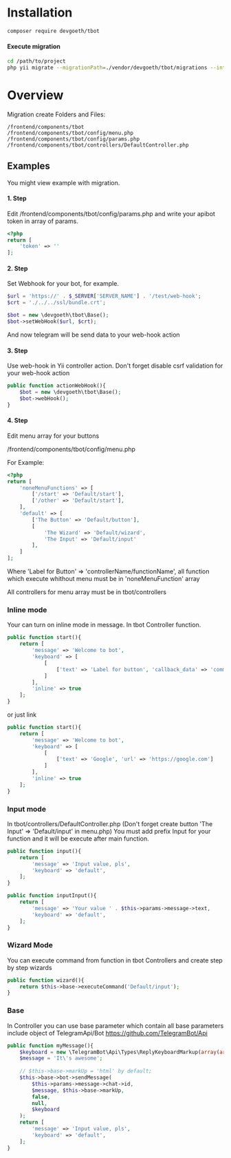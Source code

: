 # Installation

``` bash
composer require devgoeth/tbot
```

#### Execute migration
``` bash
cd /path/to/project
php yii migrate --migrationPath=./vendor/devgoeth/tbot/migrations --interactive=0
```

# Overview
Migration create Folders and Files:
```
/frontend/components/tbot
/frontend/components/tbot/config/menu.php
/frontend/components/tbot/config/params.php
/frontend/components/tbot/controllers/DefaultController.php
```

## Examples
You might view example with migration.

#### 1. Step
Edit /frontend/components/tbot/config/params.php and write your apibot token in array of params. 

``` php
<?php
return [
    'token' => ''
];
```
#### 2. Step

Set Webhook for your bot, for example.
``` php
$url = 'https://' . $_SERVER['SERVER_NAME'] . '/test/web-hook';
$crt = './../../ssl/bundle.crt';

$bot = new \devgoeth\tbot\Base();
$bot->setWebHook($url, $crt);
```

And now telegram will be send data to your web-hook action

#### 3. Step

Use web-hook in Yii controller action. Don't forget disable csrf validation for your web-hook action
``` php
public function actionWebHook(){
    $bot = new \devgoeth\tbot\Base();
    $bot->webHook();
}
```

#### 4. Step

Edit menu array for your buttons

/frontend/components/tbot/config/menu.php

For Example:
``` php
<?php
return [
	'noneMenuFunctions' => [
		['/start' => 'Default/start'],
		['/other' => 'Default/start'],
	],
	'default' => [
		['The Button' => 'Default/button'],
		[
			'The Wizard' => 'Default/wizard',
			'The Input' => 'Default/input'
		],
	]
];
```
Where 'Label for Button' => 'controllerName/functionName', all function which execute whithout menu must be in 'noneMenuFunction' array

All controllers for menu array must be in tbot/controllers


### Inline mode

Your can turn on inline mode in message. In tbot Controller function.

``` php
public function start(){
	return [
		'message' => 'Welcome to bot',
		'keyboard' => [
			[
				['text' => 'Label for button', 'callback_data' => 'command']
			]
		],
		'inline' => true
	];
}
```

or just link

``` php
public function start(){
	return [
		'message' => 'Welcome to bot',
		'keyboard' => [
			[
				['text' => 'Google', 'url' => 'https://google.com']
			]
		],
		'inline' => true
	];
}
```
### Input mode

In tbot/controllers/DefaultController.php (Don't forget create button 'The Input' => 'Default/input' in menu.php)
You must add prefix Input for your function and it will be execute after main function.

``` php
public function input(){
    return [
        'message' => 'Input value, pls',
        'keyboard' => 'default',
    ];
}

public function inputInput(){
    return [
        'message' => 'Your value ' . $this->params->message->text,
        'keyboard' => 'default',
    ];
}
```

### Wizard Mode

You can execute command from function in tbot Controllers and create step by step wizards

``` php
public function wizard(){
    return $this->base->executeCommand('Default/input');
}
```

### Base

In Controller you can use base parameter which contain all base parameters include object of TelegramApi/Bot https://github.com/TelegramBot/Api

``` php
public function myMessage(){
	$keyboard = new \TelegramBot\Api\Types\ReplyKeyboardMarkup(array(array("one", "two", "three")), false);
	$message = 'It\'s awesome';
	
	// $this->base->markUp = 'html' by default; 
	$this->base->bot->sendMessage(
		$this->params->message->chat->id, 
		$message, $this->base->markUp, 
		false, 
		null, 
		$keyboard
	);
	return [
		'message' => 'Input value, pls',
		'keyboard' => 'default',
	];
}
```
